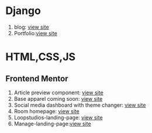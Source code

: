 <h1>Django</h1>
<ol>
<li>blog: <a href="http://srivarshan12.pythonanywhere.com">view site</a></li>
<li>Portfolio:<a href="http://srivarshan13.pythonanywhere.com">view site</a></li>
</ol>
  
  
<h1>HTML,CSS,JS</h1>
<h2>Frontend Mentor</h2>
<ol>
<li>Article preview component: <a href="https://srivarshan12.github.io/webdev/article-preview-component-master/">view site</a></li>
<li>Base apparel coming soon:   <a href="https://myprojects-n06lu5ylf.vercel.app/">view site</a></li>
<li>Social media dashboard with theme changer:  <a href="https://theme-switcher-n1yl9fm5q.vercel.app/">view site</a></li>
<li>Room homepage: <a href="https://srivarshan12.github.io/webdev/room-homepage-master/">view site</a></li>
<li>Loopstudios-landing-page: <a href="https://srivarshan12.github.io/webdev//loopstudios-landing-page-main/">view site</a></li>
<li>Manage-landing-page:<a href="https://srivarshan12.github.io/webdev/manage-landing-page-master/">view site</a></li>
</ol>
